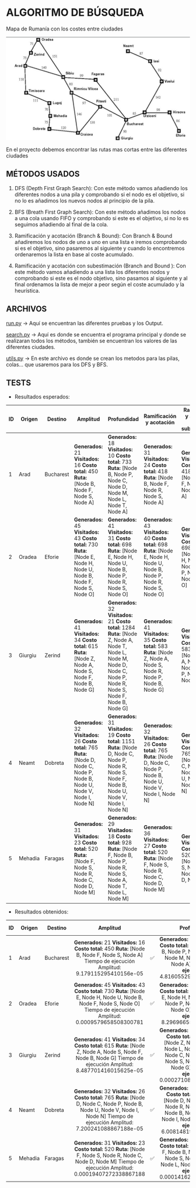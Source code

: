 # ALGORITMO DE BÚSQUEDA

Mapa de Rumanía con los costes entre ciudades

![Mapa de Rumania para práctica](./mapa.png)

En el proyecto debemos encontrar las rutas mas cortas entre las diferentes ciudades

## MÉTODOS USADOS

1. DFS (Depth First Graph Search): Con este método vamos añadiendo los diferentes nodos a una pila y comprobando si el nodo es el objetivo, si no lo es añadimos los nuevos nodos al principio de la pila.

2. BFS (Breath First Graph Search): Con este método añadimos los nodos a una cola usando FIFO y comprobando si este es el objetivo, si no lo es seguimos añadiendo al final de la cola.

3. Ramificación y acotación (Branch & Bound): Con Branch & Bound añadiremos los nodos de uno a uno en una lista e iremos comprobando si es el objetivo, sino pasaremos al siguiente y cuando lo encontremos ordenaremos la lista en base al coste acumulado.

4. Ramificación y acotación con subestimación (Branch and Bound ): Con este método vamos añadiendo a una lista los diferentes nodos y comprobando si este es el nodo objetivo, sino pasamos al siguiente y al final ordenamos la lista de mejor a peor según el coste acumulado y la heurística.

## ARCHIVOS

[run.py](./run.py) → Aquí se encuentran las diferentes pruebas y los Output.

[search.py](./search.py) → Aquí es donde se encuentra el programa principal y donde se realizaran todos los métodos, también se encuentran los valores de las diferentes ciudades.

[utils.py](./utils.py) → En este archivo es donde se crean los metodos para las pilas, colas... que usaremos para los DFS y BFS.

## TESTS

- Resultados esperados:

| ID  | Origen  | Destino   | Amplitud                                                                                                                            | Profundidad                                                                                                                                                                  | Ramificación y acotación                                                                                                            | Ramificación y acotación con subestimación                                                                                          |
| --- | ------- | --------- | ----------------------------------------------------------------------------------------------------------------------------------- | ---------------------------------------------------------------------------------------------------------------------------------------------------------------------------- | ----------------------------------------------------------------------------------------------------------------------------------- | ----------------------------------------------------------------------------------------------------------------------------------- |
| 1   | Arad    | Bucharest | **Generados:** 21 **Visitados:** 16 **Costo total:** 450 **Ruta:** [Node B, Node F, Node S, Node A]                                 | **Generados:** 18 **Visitados:** 10 **Costo total:** 733 **Ruta:** [Node B, Node P, Node C, Node D, Node M, Node L, Node T, Node A]                                          | **Generados:** 31 **Visitados:** 24 **Costo total:** 418 **Ruta:** [Node B, Node F, Node R, Node S, Node A]                         | **Generados:** 16 **Visitados:** 6 **Costo total:** 418 **Ruta:** [Node B, Node F, Node R, Node S, Node A]                          |
| 2   | Oradea  | Eforie    | **Generados:** 45 **Visitados:** 43 **Costo total:** 730 **Ruta:** [Node E, Node H, Node U, Node B, Node F, Node S, Node O]         | **Generados:** 41 **Visitados:** 31 **Costo total:** 698 **Ruta:** [Node E, Node H, Node U, Node B, Node P, Node R, Node S, Node O]                                          | **Generados:** 43 **Visitados:** 40 **Costo total:** 698 **Ruta:** [Node E, Node H, Node U, Node B, Node P, Node R, Node S, Node O] | **Generados:** 32 **Visitados:** 15 **Costo total:** 698 **Ruta:** [Node E, Node H, Node U, Node B, Node P, Node R, Node S, Node O] |
| 3   | Giurgiu | Zerind    | **Generados:** 41 **Visitados:** 34 **Costo total:** 615 **Ruta:** [Node Z, Node A, Node S, Node F, Node B, Node G]                 | **Generados:** 32 **Visitados:** 21 **Costo total:** 1284 **Ruta:** [Node Z, Node A, Node T, Node L, Node M, Node D, Node C, Node P, Node R, Node S, Node F, Node B, Node G] | **Generados:** 41 **Visitados:** 35 **Costo total:** 583 **Ruta:** [Node Z, Node A, Node S, Node R, Node P, Node B, Node G]         | **Generados:** 26 **Visitados:** 12 **Costo total:** 583 **Ruta:** [Node Z, Node A, Node S, Node R, Node P, Node B, Node G]         |
| 4   | Neamt   | Dobreta   | **Generados:** 32 **Visitados:** 26 **Costo total:** 765 **Ruta:** [Node D, Node C, Node P, Node B, Node U, Node V, Node I, Node N] | **Generados:** 31 **Visitados:** 19 **Costo total:** 1151 **Ruta:** [Node D, Node C, Node P, Node R, Node S, Node F, Node B, Node U, Node V, Node I, Node N]                 | **Generados:** 32 **Visitados:** 26 **Costo total:** 765 **Ruta:** [Node D, Node C, Node P, Node B, Node U, Node V, Node I, Node N] | **Generados:** 23 **Visitados:** 12 **Costo total:** 765 **Ruta:** [Node D, Node C, Node P, Node B, Node U, Node V, Node I, Node N] |
| 5   | Mehadia | Faragas   | **Generados:** 31 **Visitados:** 23 **Costo total:** 520 **Ruta:** [Node F, Node S, Node R, Node C, Node D, Node M]                 | **Generados:** 29 **Visitados:** 18 **Costo total:** 928 **Ruta:** [Node F, Node B, Node P, Node R, Node S, Node A, Node T, Node L, Node M]                                  | **Generados:** 36 **Visitados:** 27 **Costo total:** 520 **Ruta:** [Node F, Node S, Node R, Node C, Node D, Node M]                 | **Generados:** 25 **Visitados:** 16 **Costo total:** 520 **Ruta:** [Node F, Node S, Node R, Node C, Node D, Node M]                 |

- Resultados obtenidos:

| ID  | Origen  | Destino   |                                                                                        Amplitud                                                                                         |     |                                                                                                         Profundidad                                                                                                          |     |                                                                              Ramificación y acotación                                                                              |     |                                                                     Ramificación y acotación con subestimación                                                                      |     |
| --- | ------- | --------- | :-------------------------------------------------------------------------------------------------------------------------------------------------------------------------------------: | :-: | :--------------------------------------------------------------------------------------------------------------------------------------------------------------------------------------------------------------------------: | :-: | :--------------------------------------------------------------------------------------------------------------------------------------------------------------------------------: | :-: | :---------------------------------------------------------------------------------------------------------------------------------------------------------------------------------: | :-: |
| 1   | Arad    | Bucharest |                 **Generados:** 21 **Visitados:** 16 **Costo total:** 450 **Ruta:** [Node B, Node F, Node S, Node A] Tiempo de ejecución Amplitud: 9.179115295410156e-05                 | ✅  |                     **Generados:** 18 **Visitados:** 10 **Costo total:** 733 **Ruta:** [Node B, Node P, Node C, Node D, Node M, Node L, Node T, Node A] **Tiempo de ejecución:** 4.8160552978515625e-05                      | ✅  |             **Generados:** 31 **Visitados:** 24 **Costo total:** 418 **Ruta:** [Node B, Node P, Node R, Node S, Node A] **Tiempo de ejecución:** 8.487701416015625e-05             | ✅  |              **Generados:** 16 **Visitados:** 6 **Costo total:** 418 **Ruta:** [Node B, Node P, Node R, Node S, Node A] **Tiempo de ejecución:** 6.818771362304688e-05              | ✅  |
| 2   | Oradea  | Eforie    |     **Generados:** 45 **Visitados:** 43 **Costo total:** 730 **Ruta:** [Node E, Node H, Node U, Node B, Node F, Node S, Node O] Tiempo de ejecución Amplitud: 0.0009579658508300781     | ✅  |                      **Generados:** 41 **Visitados:** 31 **Costo total:** 698 **Ruta:** [Node E, Node H, Node U, Node B, Node P, Node R, Node S, Node O] **Tiempo de ejecución:** 8.296966552734375e-05                      | ✅  |  **Generados:** 43 **Visitados:** 40 **Costo total:** 698 **Ruta:** [Node E, Node H, Node U, Node B, Node P, Node R, Node S, Node O] **Tiempo de ejecución:** 9.918212890625e-05   | ✅  | **Generados:** 32 **Visitados:** 15 **Costo total:** 698 **Ruta:** [Node E, Node H, Node U, Node B, Node P, Node R, Node S, Node O] **Tiempo de ejecución:** 0.00013065338134765625 | ✅  |
| 3   | Giurgiu | Zerind    |         **Generados:** 41 **Visitados:** 34 **Costo total:** 615 **Ruta:** [Node Z, Node A, Node S, Node F, Node B, Node G] Tiempo de ejecución Amplitud: 8.487701416015625e-05         | ✅  | **Generados:** 32 **Visitados:** 21 **Costo total:** 1284 **Ruta:** [Node Z, Node A, Node T, Node L, Node M, Node D, Node C, Node P, Node R, Node S, Node F, Node B, Node G] **Tiempo de ejecución:** 0.00027108192443847656 | ✅  |    **Generados:** 41 **Visitados:** 34 **Costo total:** 583 **Ruta:** [Node Z, Node A, Node S, Node R, Node P, Node B, Node G] **Tiempo de ejecución:** 0.00010991096496582031     | ✅  |     **Generados:** 26 **Visitados:** 12 **Costo total:** 583 **Ruta:** [Node Z, Node A, Node S, Node R, Node P, Node B, Node G] **Tiempo de ejecución:** 0.00010180473327636719     | ✅  |
| 4   | Neamt   | Dobreta   | **Generados:** 32 **Visitados:** 26 **Costo total:** 765 **Ruta:** [Node D, Node C, Node P, Node B, Node U, Node V, Node I, Node N] Tiempo de ejecución Amplitud: 7.200241088867188e-05 | ✅  |         **Generados:** 31 **Visitados:** 19 **Costo total:** 1151 **Ruta:** [Node D, Node C, Node P, Node R, Node S, Node F, Node B, Node U, Node V, Node I, Node N] **Tiempo de ejecución:** 6.008148193359375e-05          | ✅  | **Generados:** 32 **Visitados:** 26 **Costo total:** 765 **Ruta:** [Node D, Node C, Node P, Node B, Node U, Node V, Node I, Node N] **Tiempo de ejecución:** 0.0002498626708984375 | ✅  | **Generados:** 23 **Visitados:** 12 **Costo total:** 765 **Ruta:** [Node D, Node C, Node P, Node B, Node U, Node V, Node I, Node N] **Tiempo de ejecución:** 0.00019407272338867188 | ✅  |
| 5   | Mehadia | Faragas   |        **Generados:** 31 **Visitados:** 23 **Costo total:** 520 **Ruta:** [Node F, Node S, Node R, Node C, Node D, Node M] Tiempo de ejecución Amplitud: 0.00019407272338867188         | ✅  |                 **Generados:** 29 **Visitados:** 18 **Costo total:** 928 **Ruta:** [Node F, Node B, Node P, Node R, Node S, Node A, Node T, Node L, Node M] **Tiempo de ejecución:** 0.00014162063598632812                  | ✅  |         **Generados:** 36 **Visitados:** 27 **Costo total:** 520 **Ruta:** [Node F, Node S, Node R, Node C, Node D, Node M] **Tiempo de ejecución:** 0.0001461505889892578         | ✅  |         **Generados:** 25 **Visitados:** 16 **Costo total:** 520 **Ruta:** [Node F, Node S, Node R, Node C, Node D, Node M] **Tiempo de ejecución:** 0.00014781951904296875         | ✅  |
